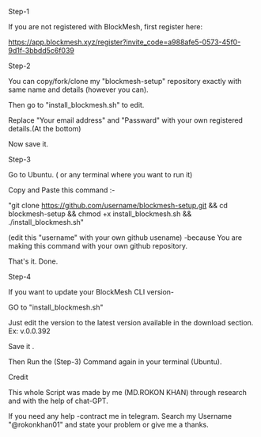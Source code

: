 Step-1

If you are not registered with BlockMesh, first register here: 

https://app.blockmesh.xyz/register?invite_code=a988afe5-0573-45f0-9d1f-3bbdd5c6f039



Step-2

You can copy/fork/clone my "blockmesh-setup" repository exactly with same name and details (however you can).

Then go to "install_blockmesh.sh" to edit.

Replace "Your email address" and "Passward" with your own registered details.(At the bottom)

Now save it.



Step-3

Go to Ubuntu. ( or any terminal where you want to run it)

Copy and Paste this command :- 

"git clone https://github.com/username/blockmesh-setup.git && cd blockmesh-setup && chmod +x install_blockmesh.sh && ./install_blockmesh.sh"

(edit this "username" with your own github usename) -because You are making this command with your own github repository. 

That's it. Done.



Step-4

If you want to update your BlockMesh CLI version-

GO to "install_blockmesh.sh" 

Just edit the version to the latest version available in the download section. Ex: v.0.0.392

Save it .

Then Run the (Step-3) Command again in your terminal (Ubuntu).



Credit

This whole Script was made by me (MD.ROKON KHAN) through research and with the help of chat-GPT.

If you need any help -contract me in telegram. Search my Username "@rokonkhan01" and state your problem or give me a thanks.
